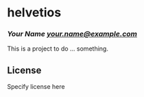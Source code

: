 # helvetios
### _Your Name <your.name@example.com>_

This is a project to do ... something.

## License

Specify license here


